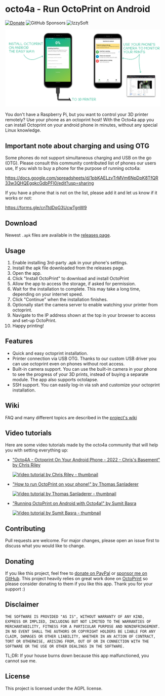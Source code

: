 # octo4a - Run OctoPrint on Android
[![Donate](https://img.shields.io/badge/Donate-PayPal-green.svg)](https://paypal.me/feelfreelinux)
![GitHub Sponsors](https://img.shields.io/github/sponsors/feelfreelinux)
![IzzySoft](https://img.shields.io/endpoint?url=https://apt.izzysoft.de/fdroid/api/v1/shield/com.octo4a)

![A banner visually expaining how the app works](.github/readme-banner.png)

You don't have a Raspberry Pi, but you want to control your 3D printer remotely? Use your phone as an octoprint host! With the Octo4a app you can install Octoprint on your android phone in minutes, without any special Linux knowledge.

## Important note about charging and using OTG

Some phones do not support simultaneous charging and USB on the go (OTG). Please consult this community contributed list of phones our users use, If you wish to buy a phone for the purpose of running octo4a:

https://docs.google.com/spreadsheets/d/1pbKAELzvTrMVm6NpDpK8TfQR33w3QHQEgqkcGdbPFI0/edit?usp=sharing

If you have a phone that is not on the list, please add it and let us know if it works or not:

https://forms.gle/cnTtdDqG3UcwTgnW9

## Download

Newest `.apk` files are available in the [releases page](https://github.com/feelfreelinux/octo4a/releases).

## Usage

1. Enable installing 3rd-party .apk in your phone's settings.
2. Install the apk file downloaded from the releases page.
3. Open the app.
4. Click "Install OctoPrint" to download and install OctoPrint
5. Allow the app to access the storage, if asked for permission.
6. Wait for the installation to complete. This may take a long time, depending on your internet speed.
7. Click "Continue" when the installation finishes.
8. Optionally start the camera server to enable watching your printer from octoprint. 
9. Navigate to the IP address shown at the top in your browser to access and set-up OctoPrint.
10. Happy printing!

## Features

- Quick and easy octoprint installation.
- Printer connection via USB OTG. Thanks to our custom USB driver you can use octoprint even on phones without root access.
- Built-in camera support. You can use the built-in camera in your phone to see the progress of your 3D prints, instead of buying a separate module. The app also supports  octolapse.
- SSH support. You can easily log-in via ssh and customize your octoprint installation. 

## Wiki

FAQ and many different topics are described in the [project's wiki](https://github.com/feelfreelinux/octo4a/wiki)

## Video tutorials

Here are some video tutorials made by the octo4a community that will help you with setting everything up:

- ["Octo4A - Octoprint On Your Android Phone - 2022 - Chris's Basement"  by Chris Riley](https://www.youtube.com/watch?v=2Psbwc-NFTU)

  [![Video tutorial by Chris Riley - thumbnail](https://img.youtube.com/vi/2Psbwc-NFTU/0.jpg)](https://www.youtube.com/watch?v=2Psbwc-NFTU)
- ["How to run OctoPrint on your phone!"  by Thomas Sanladerer](https://www.youtube.com/watch?v=74xdib_-X38)

  [![Video tutorial by Thomas Sanladerer - thumbnail](https://img.youtube.com/vi/74xdib_-X38/0.jpg)](https://www.youtube.com/watch?v=74xdib_-X38)
- ["Running OctoPrint on Android with Octo4a!"  by Sumit Basra](https://www.youtube.com/watch?v=X56itQuqXY4)

  [![Video tutorial by Sumit Basra - thumbnail](https://img.youtube.com/vi/X56itQuqXY4/0.jpg)](https://www.youtube.com/watch?v=X56itQuqXY4)


## Contributing

Pull requests are welcome. For major changes, please open an issue first to discuss what you would like to change.

## Donating

If you like this project, feel free to [donate on PayPal](https://paypal.me/feelfreelinux) or [sponsor me on GitHub](https://github.com/sponsors/feelfreelinux). This project heavily relies on great work done on [OctoPrint](https://www.patreon.com/foosel) so please consider donating to them if you like this app. Thank you for your support :)

## Disclaimer

```
THE SOFTWARE IS PROVIDED "AS IS", WITHOUT WARRANTY OF ANY KIND, EXPRESS OR IMPLIED, INCLUDING BUT NOT LIMITED TO THE WARRANTIES OF MERCHANTABILITY, FITNESS FOR A PARTICULAR PURPOSE AND NONINFRINGEMENT. IN NO EVENT SHALL THE AUTHORS OR COPYRIGHT HOLDERS BE LIABLE FOR ANY CLAIM, DAMAGES OR OTHER LIABILITY, WHETHER IN AN ACTION OF CONTRACT, TORT OR OTHERWISE, ARISING FROM, OUT OF OR IN CONNECTION WITH THE SOFTWARE OR THE USE OR OTHER DEALINGS IN THE SOFTWARE.
```

TL;DR: If your house burns down because this app malfunctioned, you cannot sue me.


## License

This project is licensed under the AGPL license.
